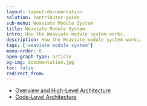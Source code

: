 ```yaml
---
layout: layout-documentation
solution: contributor-guide
sub-menu: Weaviate Module System
title: Weaviate Module System
intro: How the Weaviate module system works.
description: How the Weaviate module system works.
tags: ['weaviate module system']
menu-order: 0
open-graph-type: article
og-img: documentation.jpg
toc: false
redirect_from:
---
```


- [Overview and High-Level Architecture](./overview.html)
- [Code-Level Architecture](./architecture.html)
